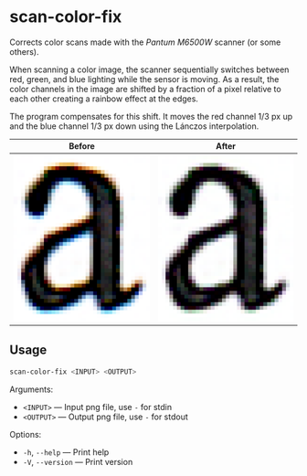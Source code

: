 # scan-color-fix

Corrects color scans made with the _Pantum M6500W_ scanner (or some others).

When scanning a color image, the scanner sequentially switches between red, green, and blue lighting while the sensor is moving.
As a result, the color channels in the image are shifted by a fraction of a pixel relative to each other creating a rainbow effect at the edges.

The program compensates for this shift. It moves the red channel 1/3 px up and the blue channel 1/3 px down using the ́Lánczos interpolation.

|           Before           |           After            |
|:--------------------------:|:--------------------------:|
|![before](img/a_x8_orig.png)|![after](img/a_x8_fixed.png)|

## Usage

```sh
scan-color-fix <INPUT> <OUTPUT>
```

Arguments:
- `<INPUT>` — Input png file, use `-` for stdin
- `<OUTPUT>` — Output png file, use `-` for stdout

Options:
- `-h`, `--help` — Print help
- `-V`, `--version` — Print version
